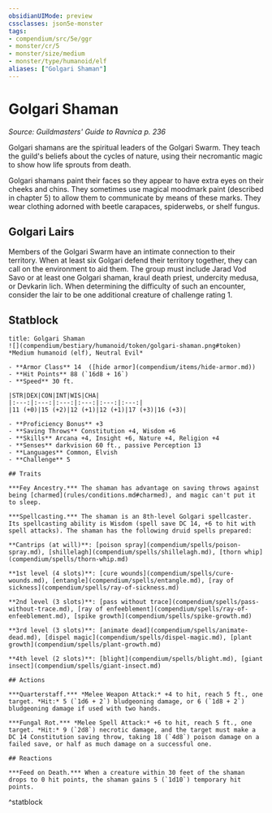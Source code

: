 ```yaml
---
obsidianUIMode: preview
cssclasses: json5e-monster
tags:
- compendium/src/5e/ggr
- monster/cr/5
- monster/size/medium
- monster/type/humanoid/elf
aliases: ["Golgari Shaman"]
---
```

# Golgari Shaman
*Source: Guildmasters' Guide to Ravnica p. 236*  

Golgari shamans are the spiritual leaders of the Golgari Swarm. They teach the guild's beliefs about the cycles of nature, using their necromantic magic to show how life sprouts from death.

Golgari shamans paint their faces so they appear to have extra eyes on their cheeks and chins. They sometimes use magical moodmark paint (described in chapter 5) to allow them to communicate by means of these marks. They wear clothing adorned with beetle carapaces, spiderwebs, or shelf fungus.

## Golgari Lairs

Members of the Golgari Swarm have an intimate connection to their territory. When at least six Golgari defend their territory together, they can call on the environment to aid them. The group must include Jarad Vod Savo or at least one Golgari shaman, kraul death priest, undercity medusa, or Devkarin lich. When determining the difficulty of such an encounter, consider the lair to be one additional creature of challenge rating 1.

## Statblock

```ad-statblock
title: Golgari Shaman
![](compendium/bestiary/humanoid/token/golgari-shaman.png#token)
*Medium humanoid (elf), Neutral Evil*

- **Armor Class** 14  ([hide armor](compendium/items/hide-armor.md))
- **Hit Points** 88 (`16d8 + 16`)
- **Speed** 30 ft.

|STR|DEX|CON|INT|WIS|CHA|
|:---:|:---:|:---:|:---:|:---:|:---:|
|11 (+0)|15 (+2)|12 (+1)|12 (+1)|17 (+3)|16 (+3)|

- **Proficiency Bonus** +3
- **Saving Throws** Constitution +4, Wisdom +6
- **Skills** Arcana +4, Insight +6, Nature +4, Religion +4
- **Senses** darkvision 60 ft., passive Perception 13
- **Languages** Common, Elvish
- **Challenge** 5

## Traits

***Fey Ancestry.*** The shaman has advantage on saving throws against being [charmed](rules/conditions.md#charmed), and magic can't put it to sleep.

***Spellcasting.*** The shaman is an 8th-level Golgari spellcaster. Its spellcasting ability is Wisdom (spell save DC 14, +6 to hit with spell attacks). The shaman has the following druid spells prepared:

**Cantrips (at will)**: [poison spray](compendium/spells/poison-spray.md), [shillelagh](compendium/spells/shillelagh.md), [thorn whip](compendium/spells/thorn-whip.md)

**1st level (4 slots)**: [cure wounds](compendium/spells/cure-wounds.md), [entangle](compendium/spells/entangle.md), [ray of sickness](compendium/spells/ray-of-sickness.md)

**2nd level (3 slots)**: [pass without trace](compendium/spells/pass-without-trace.md), [ray of enfeeblement](compendium/spells/ray-of-enfeeblement.md), [spike growth](compendium/spells/spike-growth.md)

**3rd level (3 slots)**: [animate dead](compendium/spells/animate-dead.md), [dispel magic](compendium/spells/dispel-magic.md), [plant growth](compendium/spells/plant-growth.md)

**4th level (2 slots)**: [blight](compendium/spells/blight.md), [giant insect](compendium/spells/giant-insect.md)

## Actions

***Quarterstaff.*** *Melee Weapon Attack:* +4 to hit, reach 5 ft., one target. *Hit:* 5 (`1d6 + 2`) bludgeoning damage, or 6 (`1d8 + 2`) bludgeoning damage if used with two hands.

***Fungal Rot.*** *Melee Spell Attack:* +6 to hit, reach 5 ft., one target. *Hit:* 9 (`2d8`) necrotic damage, and the target must make a DC 14 Constitution saving throw, taking 18 (`4d8`) poison damage on a failed save, or half as much damage on a successful one.

## Reactions

***Feed on Death.*** When a creature within 30 feet of the shaman drops to 0 hit points, the shaman gains 5 (`1d10`) temporary hit points.
```
^statblock